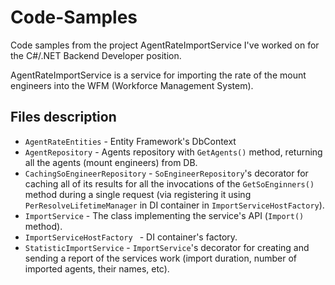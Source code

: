 # Code-Samples

Code samples from the project AgentRateImportService I've worked on for the C#/.NET Backend Developer position.

AgentRateImportService is a service for importing the rate of the mount engineers into the WFM (Workforce Management System).

## Files description

- `AgentRateEntities` - Entity Framework's DbContext
- `AgentRepository` - Agents repository with `GetAgents()` method, returning all the agents (mount engineers) from DB.
- `CachingSoEngineerRepository` - `SoEngineerRepository`'s decorator for caching all of its results for all the invocations of the `GetSoEnginners()` method during a single request (via registering it using `PerResolveLifetimeManager` in DI container in `ImportServiceHostFactory`).
- `ImportService` - The class implementing the service's API (`Import()` method).
- `ImportServiceHostFactory ` - DI container's factory.
- `StatisticImportService` - `ImportService`'s decorator for creating and sending a report of the services work (import duration, number of imported agents, their names, etc).
